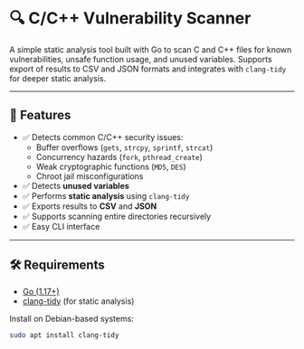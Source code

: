 # 🔍 C/C++ Vulnerability Scanner

A simple static analysis tool built with Go to scan C and C++ files for known vulnerabilities, unsafe function usage, and unused variables. Supports export of results to CSV and JSON formats and integrates with `clang-tidy` for deeper static analysis.

---

## 🚀 Features

- ✅ Detects common C/C++ security issues:
  - Buffer overflows (`gets`, `strcpy`, `sprintf`, `strcat`)
  - Concurrency hazards (`fork`, `pthread_create`)
  - Weak cryptographic functions (`MD5`, `DES`)
  - Chroot jail misconfigurations
- ✅ Detects **unused variables**
- ✅ Performs **static analysis** using `clang-tidy`
- ✅ Exports results to **CSV** and **JSON**
- ✅ Supports scanning entire directories recursively
- ✅ Easy CLI interface

---

## 🛠️ Requirements

- [Go (1.17+)](https://golang.org/dl/)
- [clang-tidy](https://clang.llvm.org/extra/clang-tidy/) (for static analysis)

Install on Debian-based systems:
```bash
sudo apt install clang-tidy

